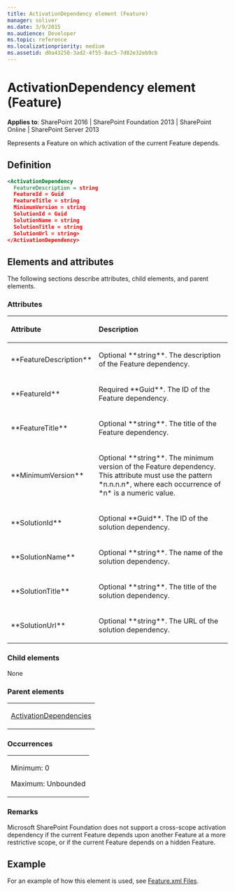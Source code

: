 ```yaml
---
title: ActivationDependency element (Feature)
manager: soliver
ms.date: 3/9/2015
ms.audience: Developer
ms.topic: reference
ms.localizationpriority: medium
ms.assetid: d0a43250-3ad2-4f55-8ac5-7d82e32eb9cb
---
```


# ActivationDependency element (Feature)

**Applies to**: SharePoint 2016 | SharePoint Foundation 2013 | SharePoint Online | SharePoint Server 2013

Represents a Feature on which activation of the current Feature depends.

## Definition

```XML
<ActivationDependency
  FeatureDescription = string
  FeatureId = Guid
  FeatureTitle = string
  MinimumVersion = string
  SolutionId = Guid
  SolutionName = string
  SolutionTitle = string
  SolutionUrl = string>
</ActivationDependency>
```

## Elements and attributes

The following sections describe attributes, child elements, and parent elements.

### Attributes

<table>
<colgroup>
<col width="20%" />
<col width="80%" />
</colgroup>
<thead>
<tr class="header">
<th align="left"><p>Attribute</p></th>
<th align="left"><p>Description</p></th>
</tr>
</thead>
<tbody>
<tr class="odd">
<td align="left"><p>**FeatureDescription**</p></td>
<td align="left"><p>Optional **string**. The description of the Feature dependency.</p></td>
</tr>
<tr class="even">
<td align="left"><p>**FeatureId**</p></td>
<td align="left"><p>Required **Guid**. The ID of the Feature dependency.</p></td>
</tr>
<tr class="odd">
<td align="left"><p>**FeatureTitle**</p></td>
<td align="left"><p>Optional **string**. The title of the Feature dependency.</p></td>
</tr>
<tr class="even">
<td align="left"><p>**MinimumVersion**</p></td>
<td align="left"><p>Optional **string**. The minimum version of the Feature dependency. This attribute must use the pattern *n.n.n.n*, where each occurrence of *n* is a numeric value.</p></td>
</tr>
<tr class="odd">
<td align="left"><p>**SolutionId**</p></td>
<td align="left"><p>Optional **Guid**. The ID of the solution dependency.</p></td>
</tr>
<tr class="even">
<td align="left"><p>**SolutionName**</p></td>
<td align="left"><p>Optional **string**. The name of the solution dependency.</p></td>
</tr>
<tr class="odd">
<td align="left"><p>**SolutionTitle**</p></td>
<td align="left"><p>Optional **string**. The title of the solution dependency.</p></td>
</tr>
<tr class="even">
<td align="left"><p>**SolutionUrl**</p></td>
<td align="left"><p>Optional **string**. The URL of the solution dependency.</p></td>
</tr>
</tbody>
</table>

### Child elements

None

### Parent elements

<table>
<colgroup>
<col width="100%" />
</colgroup>
<tbody>
<tr class="odd">
<td align="left"><p><a href="activationdependencies-element-feature.md">ActivationDependencies</a></p></td>
</tr>
</tbody>
</table>

### Occurrences

<table>
<colgroup>
<col width="100%" />
</colgroup>
<tbody>
<tr class="odd">
<td align="left"><p>Minimum: 0</p>
<p>Maximum: Unbounded</p></td>
</tr>
</tbody>
</table>


### Remarks

Microsoft SharePoint Foundation does not support a cross-scope activation dependency if the current Feature depends upon another Feature at a more restrictive scope, or if the current Feature depends on a hidden Feature.

## Example

For an example of how this element is used, see [Feature.xml Files](feature-xml-files.md).
